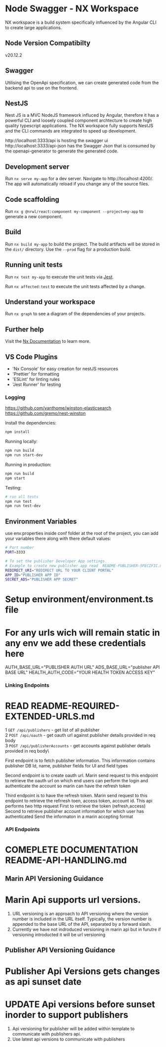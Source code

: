 # Node Swagger - NX Workspace

NX workspace is a build system specifically influenced by the Angular CLI to create large applications. 

## Node Version Compatibilty
  v20.12.2

## Swagger
Utilising the OpenApi specification, we can create generated code from the backend api to use on the frontend. 

## NestJS

Nest JS is a MVC NodeJS framework influced by Angular, therefore it has a powerful CLI and loosely coupled component archtecture to create high quality typescript applications. The NX workspace fully supports NestJS and the CLI commands are integrated to speed up development. 

http://localhost:3333/api is hosting the swagger ui
http://localhost:3333/api-json has the Swagger Json that is consumed by the openapi-generator to generate the generated code.

## Development server

Run `nx serve my-app` for a dev server. Navigate to http://localhost:4200/. The app will automatically reload if you change any of the source files.

## Code scaffolding

Run `nx g @nrwl/react:component my-component --project=my-app` to generate a new component.

## Build

Run `nx build my-app` to build the project. The build artifacts will be stored in the `dist/` directory. Use the `--prod` flag for a production build.

## Running unit tests

Run `nx test my-app` to execute the unit tests via [Jest](https://jestjs.io).

Run `nx affected:test` to execute the unit tests affected by a change.


## Understand your workspace

Run `nx graph` to see a diagram of the dependencies of your projects.

## Further help

Visit the [Nx Documentation](https://nx.dev) to learn more.


## VS Code Plugins
- 'Nx Console' for easy creation for nestJS resources
- 'Prettier' for formatting
- 'ESLint' for linting rules
- 'Jest Runner' for testing


### Logging 
https://github.com/vanthome/winston-elasticsearch
https://github.com/gremo/nest-winston



Install the dependencies:

```bash
npm install
```

Running locally:

```bash
npm run build
npm run start-dev
```

Running in production:

```bash
npm run build
npm start
```

Testing:

```bash
# run all tests
npm run test
npm run test-dev
```

## Environment Variables
use env.properties inside conf folder at the root of the project, you can add your variables there along with there default values:

```bash
# Port number
PORT=3333

# To set the publisher Developer App settings.
# Example to create new publisher app read  README-PUBLISHER-SPECIFIC.md
REDIRECT_URI="REDIRECT URL TO YOUR CLIENT PORTAL"
APP_ID="PUBLISHER APP ID"
SECRET_ADS="PUBLISHER APP SECRET"
```

# Setup environment/environment.ts file
# For any urls wich will remain static in any env we add these credentials here
AUTH_BASE_URL="PUBLISHER AUTH URL"
ADS_BASE_URL="publisher API BASE URL"
HEALTH_AUTH_CODE="YOUR HEALTH TOKEN ACCESS KEY"

### Linking Endpoints
# READ README-REQUIRED-EXTENDED-URLS.md 
1 `GET /api/publishers` - get list of all publisher\
2 `POST /api/oauth` - get oauth url against publisher details provided in req body\
3 `POST /api/publisherAccounts` - get accounts against publisher details provided in req body\

First endpoint is to fetch publisher information.
  This inforrmation contains publisher DB Id, name, publisher fields for UI and field types

Second endpoint is to create oauth url.
  Marin send request to this endpoint to retrieve the oauth url on which end users can perform the login and authenticate the account so marin can have the refresh token

Third endpoint is to have the refresh token.
  Marin send request to this endpoint to retrieve the refrresh toen, access token, account id.
  This api performs two http request
  First to retrieve the token (refresh,access)
  Second to retrieve publisher account information for which user has authenticated
  Send the informaton in a marin accepting format


### API Endpoints
  # COMEPLETE DOCUMENTATION README-API-HANDLING.md


## Marin API Versioning Guidance
  # Marin Api supports url versions.
  1. URL versioning is an approach to API versioning where the version number is included in the URL itself. Typically, the version number is appended to the base URL of the API, separated by a forward slash.
  2. Currently we have not indroduced versioning in marin api but in furutre if versioning introducted it will be url versioning

## Publisher API Versioning Guidance
  # Publisher Api Versions gets changes as api sunset date
  # UPDATE Api versions before sunset inorder to support publishers
  1. Api versioning for publisher will be added within template to communicate with publishers api.
  2. Use latest api versions to communicate with publishers